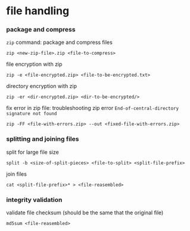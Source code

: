 # file handling

### package and compress
`zip` command: package and compress files

    zip <new-zip-file>.zip <file-to-compress>


file encryption with zip

    zip -e <file-encrypted.zip> <file-to-be-encrypted.txt>


directory encryption with zip

    zip -er <dir-encrypted.zip> <dir-to-be-encrypted/>


fix error in zip file: troubleshooting zip error `End-of-central-directory signature not found`

    zip -FF <file-with-errors.zip> --out <fixed-file-with-errors.zip>


### splitting and joining files
split for large file size

    split -b <size-of-split-pieces> <file-to-split> <split-file-prefix>


join files

    cat <split-file-prefix>* > <file-reasembled>


### integrity validation
validate file checksum (should be the same that the original file)

    md5sum <file-reasembled>
